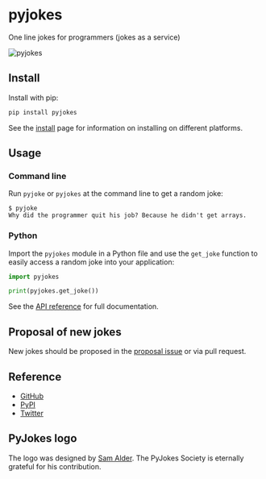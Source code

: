 # pyjokes

One line jokes for programmers (jokes as a service)

![pyjokes](images/pyjokes.png)

## Install

Install with pip:

```bash
pip install pyjokes
```

See the [install](install.md) page for information on installing on different platforms.

## Usage

### Command line

Run `pyjoke` or `pyjokes` at the command line to get a random joke:

```
$ pyjoke
Why did the programmer quit his job? Because he didn't get arrays.
```

### Python

Import the `pyjokes` module in a Python file and use the `get_joke` function to easily access a
random joke into your application:

```python
import pyjokes

print(pyjokes.get_joke())
```

See the [API reference](api.md) for full documentation.

## Proposal of new jokes

New jokes should be proposed in the [proposal issue](https://github.com/pyjokes/pyjokes/issues/10)
or via pull request.

## Reference

- [GitHub](https://github.com/pyjokes/pyjokes)
- [PyPI](https://pypi.org/project/pyjokes)
- [Twitter](https://twitter.com/pyjokes_bot)

## PyJokes logo

The logo was designed by [Sam Alder](https://samalder.co.uk/). The PyJokes Society is eternally
grateful for his contribution.